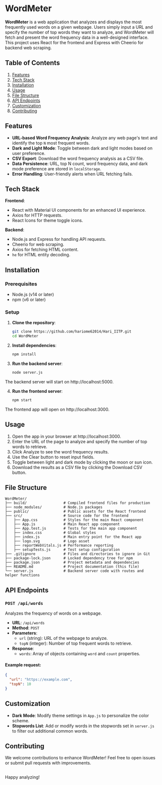 # WordMeter

**WordMeter** is a web application that analyzes and displays the most frequently used words on a given webpage. Users simply input a URL and specify the number of top words they want to analyze, and WordMeter will fetch and present the word frequency data in a well-designed interface. This project uses React for the frontend and Express with Cheerio for backend web scraping.

## Table of Contents
1. [Features](#features)
2. [Tech Stack](#tech-stack)
3. [Installation](#installation)
4. [Usage](#usage)
5. [File Structure](#file-structure)
6. [API Endpoints](#api-endpoints)
7. [Customization](#customization)
8. [Contributing](#contributing)


## Features

- **URL-based Word Frequency Analysis**: Analyze any web page's text and identify the top `N` most frequent words.
- **Dark and Light Mode**: Toggle between dark and light modes based on user preference.
- **CSV Export**: Download the word frequency analysis as a CSV file.
- **Data Persistence**: URL, top N count, word frequency data, and dark mode preference are stored in `localStorage`.
- **Error Handling**: User-friendly alerts when URL fetching fails.

## Tech Stack

**Frontend**:
- React with Material UI components for an enhanced UI experience.
- Axios for HTTP requests.
- React Icons for theme toggle icons.

**Backend**:
- Node.js and Express for handling API requests.
- Cheerio for web scraping.
- Axios for fetching HTML content.
- `he` for HTML entity decoding.

## Installation

### Prerequisites
- Node.js (v14 or later)
- npm (v6 or later)

### Setup

1. **Clone the repository**:
   ```bash
   git clone https://github.com/hariome62014/Hari_IITP.git
   cd WordMeter
2. **Install dependencies**:
   ```bash
   npm install
3. **Run the backend server**:
   ```bash
   node server.js
The backend server will start on http://localhost:5000.

4. **Run the frontend server**:
   ```bash
   npm start

The frontend app will open on http://localhost:3000.

## Usage
1. Open the app in your browser at http://localhost:3000.
2. Enter the URL of the page to analyze and specify the number of top words to retrieve.
3. Click Analyze to see the word frequency results.
4. Use the Clear button to reset input fields.
5. Toggle between light and dark mode by clicking the moon or sun icon.
6. Download the results as a CSV file by clicking the Download CSV button.

## File Structure
```plaintext
WordMeter/
├── build/                 # Compiled frontend files for production
├── node_modules/          # Node.js packages
├── public/                # Public assets for the React frontend
├── src/                   # Source code for the frontend
│   ├── App.css            # Styles for the main React component
│   ├── App.js             # Main React app component
│   ├── App.test.js        # Tests for the main app component
│   ├── index.css          # Global styles
│   ├── index.js           # Main entry point for the React app
│   ├── logo.svg           # Logo asset
│   ├── reportWebVitals.js # Performance reporting
│   ├── setupTests.js      # Test setup configuration
├── .gitignore             # Files and directories to ignore in Git
├── package-lock.json      # Locked dependency tree for npm
├── package.json           # Project metadata and dependencies
├── README.md              # Project documentation (this file)
└── server.js              # Backend server code with routes and helper functions
```

## API Endpoints

### `POST /api/words`

Analyzes the frequency of words on a webpage.

- **URL**: `/api/words`
- **Method**: `POST`
- **Parameters**:
  - `url` (string): URL of the webpage to analyze.
  - `topN` (integer): Number of top frequent words to retrieve.
- **Response**:
  - `words`: Array of objects containing `word` and `count` properties.

#### Example request:

```json
{
  "url": "https://example.com",
  "topN": 10
}
```

## Customization

- **Dark Mode**: Modify theme settings in `App.js` to personalize the color scheme.
- **Stopwords List**: Add or modify words in the stopwords set in `server.js` to filter out additional common words.

## Contributing

We welcome contributions to enhance WordMeter! Feel free to open issues or submit pull requests with improvements.

## 

Happy analyzing!


